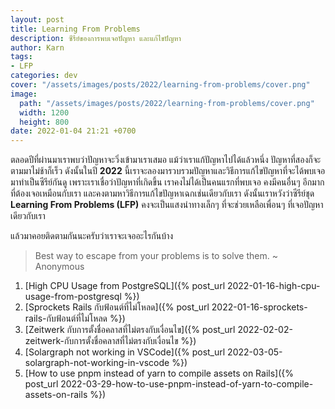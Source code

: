 ```yaml
---
layout: post
title: Learning From Problems
description: ซีรีย์ของการพบเจอปัญหา และแก้ไขปัญหา
author: Karn
tags:
- LFP
categories: dev
cover: "/assets/images/posts/2022/learning-from-problems/cover.png"
image:
  path: "/assets/images/posts/2022/learning-from-problems/cover.png"
  width: 1200
  height: 800
date: 2022-01-04 21:21 +0700
---
```

ตลอดปีที่ผ่านมาเราพบว่าปัญหาจะวิ่งเข้ามาเราเสมอ แม้ว่าเราแก้ปัญหาไปได้แล้วหนึ่ง ปัญหาที่สองก็จะตามมาไม่ช้าก็เร็ว ดังนั้นในปี **2022** นี้เราจะลองมารวบรวมปัญหาและวิธีการแก้ไขปัญหาที่จะได้พบเจอมาทำเป็นซีรีย์กันดู เพราะเราเชื่อว่าปัญหาที่เกิดขึ้น เราคงไม่ได้เป็นคนแรกที่พบเจอ คงมีคนอื่นๆ อีกมากที่ต้องเจอเหมือนกับเรา และคงตามหาวิธีการแก้ไขปัญหาเฉกเช่นเดียวกับเรา ดังนั้นเราหวังว่าซีรีย์ชุด **Learning From Problems (LFP)** คงจะเป็นแสงนำทางเล็กๆ ที่จะช่วยเหลือเพื่อนๆ ที่เจอปัญหาเดียวกับเรา

แล้วมาคอยติดตามกันนะครับว่าเราจะเจออะไรกันบ้าง

> Best way to escape from your problems is to solve them. ~ Anonymous

1. [High CPU Usage from PostgreSQL]({% post_url 2022-01-16-high-cpu-usage-from-postgresql %})
2. [Sprockets Rails กับฟ้อนต์ที่ไม่โหลด]({% post_url 2022-01-16-sprockets-rails-กับฟ้อนต์ที่ไม่โหลด %})
3. [Zeitwerk กับการตั้งชื่อคลาสที่ไม่ตรงกับเงื่อนไข]({% post_url 2022-02-02-zeitwerk-กับการตั้งชื่อคลาสที่ไม่ตรงกับเงื่อนไข %})
4. [Solargraph not working in VSCode]({% post_url 2022-03-05-solargraph-not-working-in-vscode %})
5. [How to use pnpm instead of yarn to compile assets on Rails]({% post_url 2022-03-29-how-to-use-pnpm-instead-of-yarn-to-compile-assets-on-rails %})

